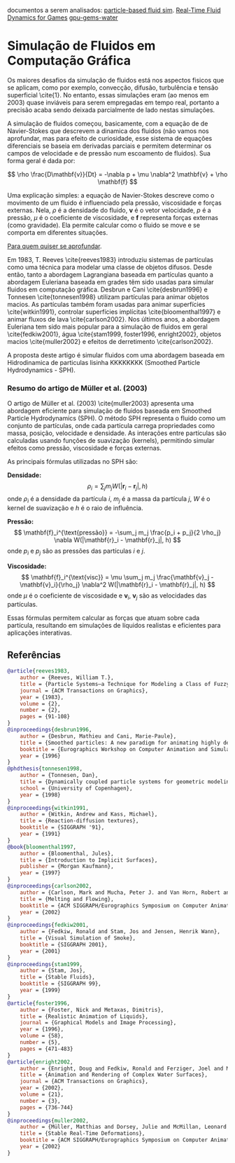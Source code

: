documentos a serem analisados:
[particle-based fluid sim](https://matthias-research.github.io/pages/publications/sca03.pdfhttps://matthias-research.github.io/pages/publications/sca03.pdf). 
[Real-Time Fluid Dynamics for Games](https://www.dgp.toronto.edu/public_user/stam/reality/Research/pdf/GDC03.pdf)
[gpu-gems-water](https://developer.nvidia.com/gpugems/gpugems/part-vi-beyond-triangles/chapter-38-fast-fluid-dynamics-simulation-gpu)

# Simulação de Fluidos em Computação Gráfica

Os maiores desafios da simulação de fluidos está nos aspectos fisicos que se aplicam, como por exemplo, convecção, difusão, turbulência e tensão superficial \cite{1}. No entanto, essas simulações eram (ao menos em 2003) quase inviáveis para serem empregadas em tempo real, portanto a precisão acaba sendo deixada parcialmente de lado nestas simulações.

A simulação de fluidos começou, basicamente, com a equação de de Navier-Stokes que descrevem a dinamica dos fluidos (não vamos nos aprofundar, mas para efeito de curiosidade, esse sistema de equações diferenciais se baseia em derivadas parciais e permitem determinar os campos de velocidade e de pressão num escoamento de fluidos). Sua forma geral é dada por:


$$
\rho \frac{D\mathbf{v}}{Dt} = -\nabla p + \mu \nabla^2 \mathbf{v} + \rho \mathbf{f}
$$


Uma explicação simples: a equação de Navier-Stokes descreve como o movimento de um fluido é influenciado pela pressão, viscosidade e forças externas. Nela, $\rho$ é a densidade do fluido, $\mathbf{v}$ é o vetor velocidade, $p$ é a pressão, $\mu$ é o coeficiente de viscosidade, e $\mathbf{f}$ representa forças externas (como gravidade). Ela permite calcular como o fluido se move e se comporta em diferentes situações.

[Para quem quiser se aprofundar](https://pt.wikipedia.org/wiki/Equa%C3%A7%C3%B5es_de_Navier-Stokes).

Em 1983, T. Reeves \cite{reeves1983} introduziu sistemas de partículas como uma técnica para modelar uma classe de objetos difusos. Desde então, tanto a abordagem Lagrangiana baseada em partículas quanto a abordagem Euleriana baseada em grades têm sido usadas para simular fluidos em computação gráfica. Desbrun e Cani \cite{desbrun1996} e Tonnesen \cite{tonnesen1998} utilizam partículas para animar objetos macios. As partículas também foram usadas para animar superfícies \cite{witkin1991}, controlar superfícies implícitas \cite{bloomenthal1997} e animar fluxos de lava \cite{carlson2002}. Nos últimos anos, a abordagem Euleriana tem sido mais popular para a simulação de fluidos em geral \cite{fedkiw2001}, água \cite{stam1999, foster1996, enright2002}, objetos macios \cite{muller2002} e efeitos de derretimento \cite{carlson2002}.

A proposta deste artigo é simular fluidos com uma abordagem baseada  em Hidrodinamica de particulas lisinha KKKKKKKK (Smoothed Particle Hydrodynamics - SPH). 

### Resumo do artigo de Müller et al. (2003)

O artigo de Müller et al. (2003) \cite{muller2003} apresenta uma abordagem eficiente para simulação de fluidos baseada em Smoothed Particle Hydrodynamics (SPH). O método SPH representa o fluido como um conjunto de partículas, onde cada partícula carrega propriedades como massa, posição, velocidade e densidade. As interações entre partículas são calculadas usando funções de suavização (kernels), permitindo simular efeitos como pressão, viscosidade e forças externas.

As principais fórmulas utilizadas no SPH são:

**Densidade:**
$$
\rho_i = \sum_j m_j W(|\mathbf{r}_i - \mathbf{r}_j|, h)
$$
onde $\rho_i$ é a densidade da partícula $i$, $m_j$ é a massa da partícula $j$, $W$ é o kernel de suavização e $h$ é o raio de influência.

**Pressão:**
$$
\mathbf{f}_i^{\text{pressão}} = -\sum_j m_j \frac{p_i + p_j}{2 \rho_j} \nabla W(|\mathbf{r}_i - \mathbf{r}_j|, h)
$$
onde $p_i$ e $p_j$ são as pressões das partículas $i$ e $j$.

**Viscosidade:**
$$
\mathbf{f}_i^{\text{visc}} = \mu \sum_j m_j \frac{\mathbf{v}_j - \mathbf{v}_i}{\rho_j} \nabla^2 W(|\mathbf{r}_i - \mathbf{r}_j|, h)
$$
onde $\mu$ é o coeficiente de viscosidade e $\mathbf{v}_i$, $\mathbf{v}_j$ são as velocidades das partículas.

Essas fórmulas permitem calcular as forças que atuam sobre cada partícula, resultando em simulações de líquidos realistas e eficientes para aplicações interativas.


## Referências

```bibtex
@article{reeves1983,
	author = {Reeves, William T.},
	title = {Particle Systems—a Technique for Modeling a Class of Fuzzy Objects},
	journal = {ACM Transactions on Graphics},
	year = {1983},
	volume = {2},
	number = {2},
	pages = {91-108}
}
@inproceedings{desbrun1996,
	author = {Desbrun, Mathieu and Cani, Marie-Paule},
	title = {Smoothed particles: A new paradigm for animating highly deformable bodies},
	booktitle = {Eurographics Workshop on Computer Animation and Simulation},
	year = {1996}
}
@phdthesis{tonnesen1998,
	author = {Tonnesen, Dan},
	title = {Dynamically coupled particle systems for geometric modeling, reconstruction, and motion simulation},
	school = {University of Copenhagen},
	year = {1998}
}
@inproceedings{witkin1991,
	author = {Witkin, Andrew and Kass, Michael},
	title = {Reaction-diffusion textures},
	booktitle = {SIGGRAPH '91},
	year = {1991}
}
@book{bloomenthal1997,
	author = {Bloomenthal, Jules},
	title = {Introduction to Implicit Surfaces},
	publisher = {Morgan Kaufmann},
	year = {1997}
}
@inproceedings{carlson2002,
	author = {Carlson, Mark and Mucha, Peter J. and Van Horn, Robert and Metaxas, Dimitris},
	title = {Melting and Flowing},
	booktitle = {ACM SIGGRAPH/Eurographics Symposium on Computer Animation},
	year = {2002}
}
@inproceedings{fedkiw2001,
	author = {Fedkiw, Ronald and Stam, Jos and Jensen, Henrik Wann},
	title = {Visual Simulation of Smoke},
	booktitle = {SIGGRAPH 2001},
	year = {2001}
}
@inproceedings{stam1999,
	author = {Stam, Jos},
	title = {Stable Fluids},
	booktitle = {SIGGRAPH 99},
	year = {1999}
}
@article{foster1996,
	author = {Foster, Nick and Metaxas, Dimitris},
	title = {Realistic Animation of Liquids},
	journal = {Graphical Models and Image Processing},
	year = {1996},
	volume = {58},
	number = {5},
	pages = {471-483}
}
@article{enright2002,
	author = {Enright, Doug and Fedkiw, Ronald and Ferziger, Joel and Mitchell, Ian},
	title = {Animation and Rendering of Complex Water Surfaces},
	journal = {ACM Transactions on Graphics},
	year = {2002},
	volume = {21},
	number = {3},
	pages = {736-744}
}
@inproceedings{muller2002,
	author = {Müller, Matthias and Dorsey, Julie and McMillan, Leonard and Jagnow, Robert and Cutler, Barbara},
	title = {Stable Real-Time Deformations},
	booktitle = {ACM SIGGRAPH/Eurographics Symposium on Computer Animation},
	year = {2002}
}
```

